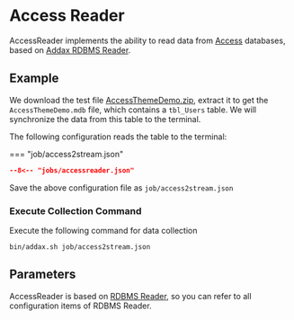 # Access Reader

AccessReader implements the ability to read data from [Access](https://en.wikipedia.org/wiki/Microsoft_Access) databases, based on [Addax RDBMS Reader](../rdbmsreader).

## Example

We download the test file [AccessThemeDemo.zip](http://www.databasedev.co.uk/downloads/AccessThemeDemo.zip), extract it to get the `AccessThemeDemo.mdb` file, which contains a `tbl_Users` table. We will synchronize the data from this table to the terminal.

The following configuration reads the table to the terminal:

=== "job/access2stream.json"

```json
--8<-- "jobs/accessreader.json"
```

Save the above configuration file as `job/access2stream.json`

### Execute Collection Command

Execute the following command for data collection

```shell
bin/addax.sh job/access2stream.json
```

## Parameters

AccessReader is based on [RDBMS Reader](../rdbmsreader), so you can refer to all configuration items of RDBMS Reader.